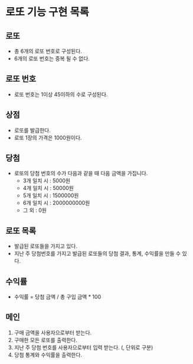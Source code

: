 # 로또 기능 구현 목록
## 로또
- 총 6개의 로또 번호로 구성된다.
- 6개의 로또 번호는 중복 될 수 없다.

## 로또 번호 
- 로또 번호는 1이상 45이하의 수로 구성된다.

## 상점
- 로또를 발급한다.
- 로또 1장의 가격은 1000원이다.

## 당첨
- 로또의 당첨 번호의 수가 다음과 같을 때 다음 금액을 가집니다.
    - 3개 일치 시 : 5000원
    - 4개 일치 시 : 50000원
    - 5개 일치 시 : 1500000원
    - 6개 일치 시 : 2000000000원
    - 그 외 : 0원

## 로또 목록
- 발급된 로또들을 가지고 있다.
- 지난 주 당첨번호를 가지고 발급된 로또들의 당첨 결과, 통계, 수익률을 만들 수 있다.

## 수익률
- 수익률 = 당첨 금액 / 총 구입 금액 * 100

## 메인
1. 구매 금액을 사용자으로부터 받는다.
2. 구매한 모든 로또를 출력한다.
3. 지난 주 당첨 번호를 사용자으로부터 입력 받는다. (, 단위로 구분)
4. 당첨 통계와 수익률을 출력한다.



